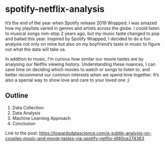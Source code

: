 # spotify-netflix-analysis

It’s the end of the year when Spotify release 2019 Wrapped. I was amazed how my playlists varied in genres and artists across the globe. I could listen to musical songs non-stop 2 years ago, but my music taste changed to pop and ballad this year. Inspired by Spotify Wrapped, I decided to do a fun analysis not only on mine but also on my boyfriend’s taste in music to figure out what the data will take us. 

In addition to music, I’m curious how similar our movie tastes are by analysing our Netflix viewing history. Understanding these nuances, I can save time on deciding which movies to watch or songs to listen to, and better recommend our common interests when we spend time together. It’s also a special way to show love and care to your loved one ;)

## Outline

1. Data Collection
2. Data Analysis
3. Machine Learning Approach
4. Conclusion


Link to the post:
https://towardsdatascience.com/a-subtle-analysis-on-couples-music-and-movie-tastes-via-spotify-netflix-df40ce274383
